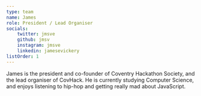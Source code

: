 ```yaml
---
type: team
name: James
role: President / Lead Organiser
socials:
    twitter: jmsve
    github: jmsv
    instagram: jmsve
    linkedin: jamesevickery
listOrder: 1
---
```


James is the president and co-founder of Coventry Hackathon Society, and the
lead organiser of CovHack. He is currently studying Computer Science, and
enjoys listening to hip-hop and getting really mad about JavaScript.
